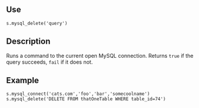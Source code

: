 ## Use
`s.mysql_delete('query')`

## Description
Runs a command to the current open MySQL connection.  Returns `true` if the query succeeds, `fail` if it does not.

## Example
```
s.mysql_connect('cats.com','foo','bar','somecoolname')
s.mysql_delete('DELETE FROM thatOneTable WHERE table_id=74')
```